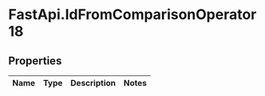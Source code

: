 # FastApi.IdFromComparisonOperator18

## Properties
Name | Type | Description | Notes
------------ | ------------- | ------------- | -------------
